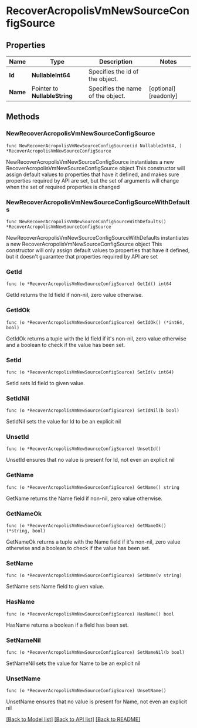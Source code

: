 # RecoverAcropolisVmNewSourceConfigSource

## Properties

Name | Type | Description | Notes
------------ | ------------- | ------------- | -------------
**Id** | **NullableInt64** | Specifies the id of the object. | 
**Name** | Pointer to **NullableString** | Specifies the name of the object. | [optional] [readonly] 

## Methods

### NewRecoverAcropolisVmNewSourceConfigSource

`func NewRecoverAcropolisVmNewSourceConfigSource(id NullableInt64, ) *RecoverAcropolisVmNewSourceConfigSource`

NewRecoverAcropolisVmNewSourceConfigSource instantiates a new RecoverAcropolisVmNewSourceConfigSource object
This constructor will assign default values to properties that have it defined,
and makes sure properties required by API are set, but the set of arguments
will change when the set of required properties is changed

### NewRecoverAcropolisVmNewSourceConfigSourceWithDefaults

`func NewRecoverAcropolisVmNewSourceConfigSourceWithDefaults() *RecoverAcropolisVmNewSourceConfigSource`

NewRecoverAcropolisVmNewSourceConfigSourceWithDefaults instantiates a new RecoverAcropolisVmNewSourceConfigSource object
This constructor will only assign default values to properties that have it defined,
but it doesn't guarantee that properties required by API are set

### GetId

`func (o *RecoverAcropolisVmNewSourceConfigSource) GetId() int64`

GetId returns the Id field if non-nil, zero value otherwise.

### GetIdOk

`func (o *RecoverAcropolisVmNewSourceConfigSource) GetIdOk() (*int64, bool)`

GetIdOk returns a tuple with the Id field if it's non-nil, zero value otherwise
and a boolean to check if the value has been set.

### SetId

`func (o *RecoverAcropolisVmNewSourceConfigSource) SetId(v int64)`

SetId sets Id field to given value.


### SetIdNil

`func (o *RecoverAcropolisVmNewSourceConfigSource) SetIdNil(b bool)`

 SetIdNil sets the value for Id to be an explicit nil

### UnsetId
`func (o *RecoverAcropolisVmNewSourceConfigSource) UnsetId()`

UnsetId ensures that no value is present for Id, not even an explicit nil
### GetName

`func (o *RecoverAcropolisVmNewSourceConfigSource) GetName() string`

GetName returns the Name field if non-nil, zero value otherwise.

### GetNameOk

`func (o *RecoverAcropolisVmNewSourceConfigSource) GetNameOk() (*string, bool)`

GetNameOk returns a tuple with the Name field if it's non-nil, zero value otherwise
and a boolean to check if the value has been set.

### SetName

`func (o *RecoverAcropolisVmNewSourceConfigSource) SetName(v string)`

SetName sets Name field to given value.

### HasName

`func (o *RecoverAcropolisVmNewSourceConfigSource) HasName() bool`

HasName returns a boolean if a field has been set.

### SetNameNil

`func (o *RecoverAcropolisVmNewSourceConfigSource) SetNameNil(b bool)`

 SetNameNil sets the value for Name to be an explicit nil

### UnsetName
`func (o *RecoverAcropolisVmNewSourceConfigSource) UnsetName()`

UnsetName ensures that no value is present for Name, not even an explicit nil

[[Back to Model list]](../README.md#documentation-for-models) [[Back to API list]](../README.md#documentation-for-api-endpoints) [[Back to README]](../README.md)


